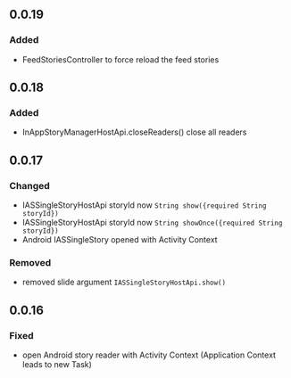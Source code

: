 ## 0.0.19

### Added

* FeedStoriesController to force reload the feed stories

## 0.0.18

### Added

* InAppStoryManagerHostApi.closeReaders() close all readers

## 0.0.17

### Changed

* IASSingleStoryHostApi storyId now `String show({required String storyId})`
* IASSingleStoryHostApi storyId now `String showOnce({required String storyId})`
* Android IASSingleStory opened with Activity Context

### Removed

* removed slide argument `IASSingleStoryHostApi.show()`

## 0.0.16

### Fixed

* open Android story reader with Activity Context (Application Context leads to new Task)
